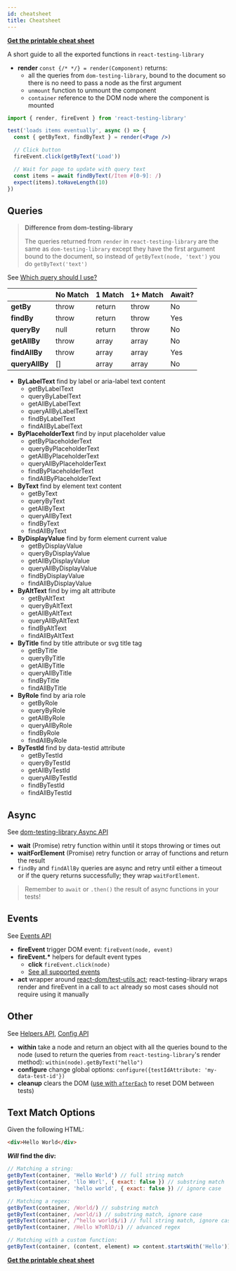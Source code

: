 ```yaml
---
id: cheatsheet
title: Cheatsheet
---
```


**[Get the printable cheat sheet][cheatsheet]**

A short guide to all the exported functions in `react-testing-library`

- **render** `const {/* */} = render(Component)` returns:
  - all the queries from `dom-testing-library`, bound to the document so there
    is no need to pass a node as the first argument
  - `unmount` function to unmount the component
  - `container` reference to the DOM node where the component is mounted

```jsx
import { render, fireEvent } from 'react-testing-library'

test('loads items eventually', async () => {
  const { getByText, findByText } = render(<Page />)

  // Click button
  fireEvent.click(getByText('Load'))

  // Wait for page to update with query text
  const items = await findByText(/Item #[0-9]: /)
  expect(items).toHaveLength(10)
})
```

## Queries

> **Difference from dom-testing-library**
>
> The queries returned from `render` in `react-testing-library` are the same as
> `dom-testing-library` except they have the first argument bound to the
> document, so instead of `getByText(node, 'text')` you do `getByText('text')`

See [Which query should I use?](guide-which-query.md)

|                | No Match | 1 Match | 1+ Match | Await? |
| -------------- | -------- | ------- | -------- | ------ |
| **getBy**      | throw    | return  | throw    | No     |
| **findBy**     | throw    | return  | throw    | Yes    |
| **queryBy**    | null     | return  | throw    | No     |
| **getAllBy**   | throw    | array   | array    | No     |
| **findAllBy**  | throw    | array   | array    | Yes    |
| **queryAllBy** | []       | array   | array    | No     |

- **ByLabelText** find by label or aria-label text content
  - getByLabelText
  - queryByLabelText
  - getAllByLabelText
  - queryAllByLabelText
  - findByLabelText
  - findAllByLabelText
- **ByPlaceholderText** find by input placeholder value
  - getByPlaceholderText
  - queryByPlaceholderText
  - getAllByPlaceholderText
  - queryAllByPlaceholderText
  - findByPlaceholderText
  - findAllByPlaceholderText
- **ByText** find by element text content
  - getByText
  - queryByText
  - getAllByText
  - queryAllByText
  - findByText
  - findAllByText
- **ByDisplayValue** find by form element current value
  - getByDisplayValue
  - queryByDisplayValue
  - getAllByDisplayValue
  - queryAllByDisplayValue
  - findByDisplayValue
  - findAllByDisplayValue
- **ByAltText** find by img alt attribute
  - getByAltText
  - queryByAltText
  - getAllByAltText
  - queryAllByAltText
  - findByAltText
  - findAllByAltText
- **ByTitle** find by title attribute or svg title tag
  - getByTitle
  - queryByTitle
  - getAllByTitle
  - queryAllByTitle
  - findByTitle
  - findAllByTitle
- **ByRole** find by aria role
  - getByRole
  - queryByRole
  - getAllByRole
  - queryAllByRole
  - findByRole
  - findAllByRole
- **ByTestId** find by data-testid attribute
  - getByTestId
  - queryByTestId
  - getAllByTestId
  - queryAllByTestId
  - findByTestId
  - findAllByTestId

## Async

See [dom-testing-library Async API](dom-testing-library/api-async.md)

- **wait** (Promise) retry function within until it stops throwing or times out
- **waitForElement** (Promise) retry function or array of functions and return
  the result
- `findBy` and `findAllBy` queries are async and retry until either a timeout or
  if the query returns successfully; they wrap `waitForElement`.

> Remember to `await` or `.then()` the result of async functions in your tests!

## Events

See [Events API](dom-testing-library/api-events.md)

- **fireEvent** trigger DOM event: `fireEvent(node, event)`
- **fireEvent.\*** helpers for default event types
  - **click** `fireEvent.click(node)`
  - [See all supported events](https://github.com/testing-library/dom-testing-library/blob/master/src/events.js)
- **act** wrapper around
  [react-dom/test-utils act](https://reactjs.org/docs/test-utils.html#act);
  react-testing-library wraps render and fireEvent in a call to `act` already so
  most cases should not require using it manually

## Other

See [Helpers API](dom-testing-library/api-helpers.md),
[Config API](dom-testing-library/api-configuration.md)

- **within** take a node and return an object with all the queries bound to the
  node (used to return the queries from `react-testing-library`'s render
  method): `within(node).getByText("hello")`
- **configure** change global options:
  `configure({testIdAttribute: 'my-data-test-id'})`
- **cleanup** clears the DOM ([use with `afterEach`](setup.md#cleanup) to reset
  DOM between tests)

## Text Match Options

Given the following HTML:

```html
<div>Hello World</div>
```

**_Will_ find the div:**

```javascript
// Matching a string:
getByText(container, 'Hello World') // full string match
getByText(container, 'llo Worl', { exact: false }) // substring match
getByText(container, 'hello world', { exact: false }) // ignore case

// Matching a regex:
getByText(container, /World/) // substring match
getByText(container, /world/i) // substring match, ignore case
getByText(container, /^hello world$/i) // full string match, ignore case
getByText(container, /Hello W?oRlD/i) // advanced regex

// Matching with a custom function:
getByText(container, (content, element) => content.startsWith('Hello'))
```

**[Get the printable cheat sheet][cheatsheet]**

[cheatsheet]:
  https://github.com/testing-library/react-testing-library/raw/master/other/cheat-sheet.pdf
